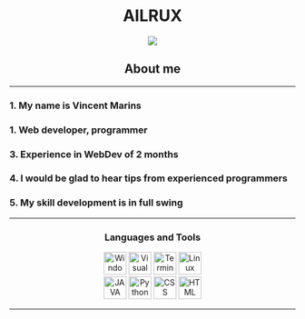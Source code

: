 <h1 align="center">AILRUX</h1>

<div align="center"><img src="https://user-images.githubusercontent.com/120786298/208243779-29a75226-b6ba-478b-b55b-90a27b4148db.gif">

 <div align="left">
  <h2 align="center"> About me </h2>
  <hr>
  <h3> 1. My name is Vincent Marins </h3>
  <h3> 1. Web developer, programmer </h3>
  <h3> 3. Experience in WebDev of 2 months </h3>
  <h3> 4. I would be glad to hear tips from experienced programmers </h3>
  <h3> 5. My skill development is in full swing </h3>
  </div>
</div>

<hr>

<h3 align="center">Languages and Tools</h3>
 <div align="center"><img  src="https://user-images.githubusercontent.com/116753493/199135333-ce157746-970f-4529-9e92-971f91c4466d.png" alt="Windows" width="40" height="40">
 <img   width="40" height="40" src="https://user-images.githubusercontent.com/116753493/199134600-2cfe8a97-f3a2-4684-a2d4-e307bc4238cd.png" alt="Visual Studio">
 <img  src="https://user-images.githubusercontent.com/116753493/199135403-cdd6d5fa-7b97-42a9-943b-4b9ace0741a5.png" alt="Terminal" width="40" height="40">
 <img  src="https://user-images.githubusercontent.com/116753493/199135177-0e5a4379-b903-40b7-b663-1c67a849aba7.png" alt="Linux" width="40" height="40">
 <br>
 <img  src="https://user-images.githubusercontent.com/116753493/199134671-ef8daec4-a9e2-437e-aed9-e30d50a6faec.png" alt="JAVA script" width="40" height="40">
 <img  src="https://user-images.githubusercontent.com/116753493/199134748-e5f23658-4c50-459a-8f79-71dc66734d11.png" 
 alt="Python" width="40" height="40">
 <img  src="https://user-images.githubusercontent.com/120786298/208244511-358d6820-66a6-4758-be60-ae283f9c7a18.png" alt="CSS" width="40" height="40">
 <img  src="https://user-images.githubusercontent.com/116753493/199134956-b94eb079-e4e3-4de3-ace2-c65678dd5fce.png" 
 alt="HTML" width="40" height="40"></div>

<hr>
